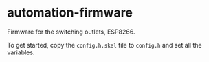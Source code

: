 # automation-firmware
Firmware for the switching outlets, ESP8266.

To get started, copy the `config.h.skel` file to `config.h` and set all the variables.
